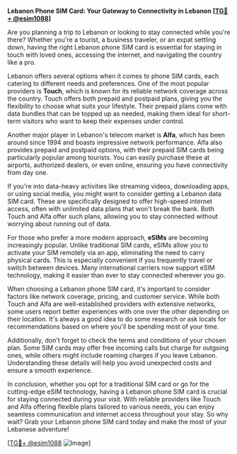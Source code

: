 **Lebanon Phone SIM Card: Your Gateway to Connectivity in Lebanon [[TG💪+ @esim1088](https://t.me/s/esim1088)]**

Are you planning a trip to Lebanon or looking to stay connected while you're there? Whether you're a tourist, a business traveler, or an expat settling down, having the right Lebanon phone SIM card is essential for staying in touch with loved ones, accessing the internet, and navigating the country like a pro.

Lebanon offers several options when it comes to phone SIM cards, each catering to different needs and preferences. One of the most popular providers is **Touch**, which is known for its reliable network coverage across the country. Touch offers both prepaid and postpaid plans, giving you the flexibility to choose what suits your lifestyle. Their prepaid plans come with data bundles that can be topped up as needed, making them ideal for short-term visitors who want to keep their expenses under control.

Another major player in Lebanon's telecom market is **Alfa**, which has been around since 1994 and boasts impressive network performance. Alfa also provides prepaid and postpaid options, with their prepaid SIM cards being particularly popular among tourists. You can easily purchase these at airports, authorized dealers, or even online, ensuring you have connectivity from day one.

If you're into data-heavy activities like streaming videos, downloading apps, or using social media, you might want to consider getting a Lebanon data SIM card. These are specifically designed to offer high-speed internet access, often with unlimited data plans that won't break the bank. Both Touch and Alfa offer such plans, allowing you to stay connected without worrying about running out of data.

For those who prefer a more modern approach, **eSIMs** are becoming increasingly popular. Unlike traditional SIM cards, eSIMs allow you to activate your SIM remotely via an app, eliminating the need to carry physical cards. This is especially convenient if you frequently travel or switch between devices. Many international carriers now support eSIM technology, making it easier than ever to stay connected wherever you go.

When choosing a Lebanon phone SIM card, it's important to consider factors like network coverage, pricing, and customer service. While both Touch and Alfa are well-established providers with extensive networks, some users report better experiences with one over the other depending on their location. It's always a good idea to do some research or ask locals for recommendations based on where you'll be spending most of your time.

Additionally, don't forget to check the terms and conditions of your chosen plan. Some SIM cards may offer free incoming calls but charge for outgoing ones, while others might include roaming charges if you leave Lebanon. Understanding these details will help you avoid unexpected costs and ensure a smooth experience.

In conclusion, whether you opt for a traditional SIM card or go for the cutting-edge eSIM technology, having a Lebanon phone SIM card is crucial for staying connected during your visit. With reliable providers like Touch and Alfa offering flexible plans tailored to various needs, you can enjoy seamless communication and internet access throughout your stay. So why wait? Grab your Lebanon phone SIM card today and make the most of your Lebanese adventure!

[[TG💪+ @esim1088](https://t.me/s/esim1088) ![Image](https://i.postimg.cc/Y0z9fWf4/image.png)]